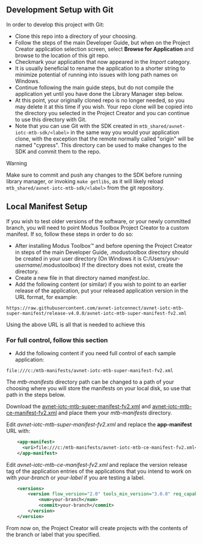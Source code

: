 ## Development Setup with Git

In order to develop this project with Git:
- Clone this repo into a directory of your choosing.
- Follow the steps of the main Developer Guide, but when on the Project Creator application selection screen,
select **Browse for Application** and browse to the location of this  git repo.
- Checkmark your application that now appeared in the *Import* category.
- It is usually beneficial to rename the application to a shorter string 
to minimize potential of running into issues with long path names on Windows.
- Continue following the main guide steps, but do not compile the application yet until you have done the Library Manager step below.
- At this point, your originally cloned repo is no longer needed, so you may delete it at this time if you wish.
Your repo clone will be copied into the directory you selected in the Project Creator and you can continue 
to use this directory with Git.
- Note that you can use Git with the SDK created in `mtb_shared/avnet-iotc-mtb-sdk/<label>`
in the same way you would your application clone, with the exception that
the remote normally called "origin" will be named "cypress". This directory
can be used to make changes to the SDK and commit them to the repo.

> [!WARNING]
> Make sure to commit and push any changes to the SDK before running library manager, or invoking `make getlibs`, as it will likely reload `mtb_shared/avnet-iotc-mtb-sdk/<label>` from the git repository.


## Local Manifest Setup

If you wish to test older versions of the software,
or your newly committed branch, you will need to point Modus Toolbox Project Creator
to a custom manifest. If so, follow these steps in order to do so:

- After installing Modus Toolbox&trade; and before opening the Project Creator in steps of the main Developer Guide,
.modustoolbox directory should be created in your user directory (On Windows it is C:/Users/*your-username*/.modustoolbox)
If the directory does not exist, create the directory.
- Create a new file in that directory named *manifest.loc*.
- Add the following content (or similar) if you wish to point to an earlier release of the application, 
put your released application version in the URL format, for example:
```
https://raw.githubusercontent.com/avnet-iotconnect/avnet-iotc-mtb-super-manifest/release-v4.0.0/avnet-iotc-mtb-super-manifest-fv2.xml
```
Using the above URL is all that is needed to achieve this

### For full control, follow this section
- Add the following content if you need full control of each sample application:
```
file:///c:/mtb-manifests/avnet-iotc-mtb-super-manifest-fv2.xml
```
The *mtb-manifests* directory path can be changed to a path of your choosing where you will store the manifests on your local disk,
so use that path in the steps below.

Download the [avnet-iotc-mtb-super-manifest-fv2.xml](https://raw.githubusercontent.com/avnet-iotconnect/avnet-iotc-mtb-super-manifest/main/avnet-iotc-mtb-super-manifest-fv2.xml)
and [avnet-iotc-mtb-ce-manifest-fv2.xml](https://raw.githubusercontent.com/avnet-iotconnect/avnet-iotc-mtb-ce-manifest/main/avnet-iotc-mtb-ce-manifest-fv2.xml)
and place them your *mtb-manifests* directory.

Edit *avnet-iotc-mtb-super-manifest-fv2.xml* and replace the **app-manifest** URL with:
```xml
    <app-manifest>
      <uri>file:///c:/mtb-manifests/avnet-iotc-mtb-ce-manifest-fv2.xml</uri>
    </app-manifest>
```

Edit *avnet-iotc-mtb-ce-manifest-fv2.xml* and replace the version release tag of the application 
entries of the applications that you intend to work on with *your-branch* or *your-label* if you are testing a label.
```xml
	<versions>
        <version flow_version="2.0" tools_min_version="3.0.0" req_capabilities_per_version="bsp_gen4">
            <num>your-branch</num>
            <commit>your-branch</commit>
        </version>
    </version>
```
From now on, the Project Creator will create projects with the contents of the branch or label that you specified. 
